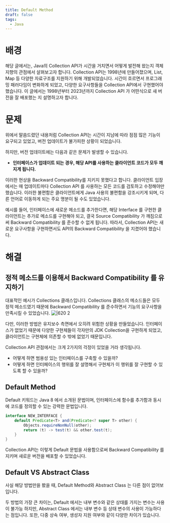 ```yaml
---
title: Default Method
draft: false
tags:
  - Java
---
```

# 배경
해당 글에서는, Java의 Collection API가 시간을 거치면서 어떻게 발전해 왔는지 객체지향의 관점에서 살펴보고자 합니다. Collection API는 1998년에 만들어졌으며, List, Map 등 다양한 자료구조를 지원하기 위해 개발되었습니다. 시간이 흐르면서 프로그래밍 패러다임이 변화하게 되었고, 다양한 요구사항들을 Collection API에서 구현했어야 했습니다. 이 글에서는 1998년부터 2023년까지 Collection API 가 어떤식으로 새 버전을 잘 배포했는 지 설명하고자 합니다.

# 문제
위에서 말씀드렸던 내용처럼 Collection API는 시간이 지남에 따라 점점 많은 기능이 요구되고 있었고, 버전 업데이트가 불가피한 상황이 되었습니다.

하지만, 버전 업데이트에는 다음과 같은 문제가 발생할 수 있습니다.
- **인터페이스가 업데이트 되는 경우, 해당 API를 사용하는 클라이언트 코드가 모두 깨지게 됩니다.**

이러한 현상을 Backward Compatibility를 지키지 못했다고 합니다. 클라이언트 입장에서는 매 업데이트마다 Collection API 를 사용하는 모든 코드를 검토하고 수정해야만 했습니다. 이러한 불편함은 클라이언트에게 Java 사용의 불편함을 강조시키게 되며, 다른 언어로 이동하게 되는 주요 명분이 될 수도 있었습니다.

예시를 들어, 인터페이스에 새로운 메소드를 추가한다면, 해당 Interface 를 구현한 클라이언트는 추가로 메소드를 구현해야 되고, 결국 Source Compatibility 가 깨짐으로써 Backward Compatibility 를 준수할 수 없게 됩니다. 따라서, Collection API는 새로운 요구사항을 구현하면서도 API의 Backward Compatibility 을 지켰어야 했습니다.

# 해결

## 정적 메소드를 이용해서 Backward Compatibility 를 유지하기
대표적인 예시가 Collections 클래스입니다. Collections 클래스의 메소드들은 모두 정적 메소드였기 때문에 Backward Compatibility 를 준수하면서 기능의 요구사항을 만족시킬 수 있었습니다.
![|620](https://i.imgur.com/8NXTNi0.png)
2


다만, 이러한 방법은 유지보수 측면에서 오히려 위험한 상황을 만들었습니다. 인터페이스가 없었기 때문에 다양한 구현체들이 각자만의 JDK Collection을 구현하게 되었고, 클라이언트는 구현체에 의존할 수 밖에 없었기 때문입니다.

Collection API 관점에서는 크게 2가지의 걱정이 있었을 거라 생각됩니다.

- 어떻게 하면 범용성 있는 인터페이스를 구축할 수 있을까?
- 어떻게 하면 인터페이스의 행위를 잘 설명해서 구현체가 이 행위를 잘 구현할 수 있도록 할 수 있을까?

## Default Method
Default 키워드는 Java 8 에서 소개된 문법이며, 인터페이스에 함수를 추가함과 동시에 코드를 정의할 수 있는 강력한 문법입니다.

``` java
interface NEW_INTERFACE {
	default Predicate<T> and(Predicate<? super T> other) {
		Objects.requireNonNull(other);
		return (t) -> test(t) && other.test(t);
	}
}
```

Collection API는 이렇게 Default 문법을 사용함으로써 Backward Compatibility 를 지키며 새로운 버전을 배포할 수 있었습니다.

## Default VS Abstract Class
사실 해당 방법만을 봤을 때, Default Method와 Abstract Class 는 다른 점이 없어보입니다.

두 방법의 가장 큰 차이는, Default 에서는 내부 변수와 같은 상태를 가지는 변수는 사용이 불가능 하지만, Abstract Class 에서는 내부 변수 등 상태 변수의 사용이 가능하다는 점입니다.
또한, 다중 상속 여부, 생성자 지원 여부와 같이 다양한 차이가 있습니다.
